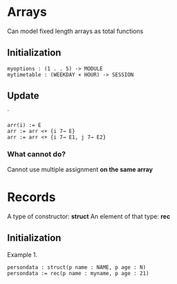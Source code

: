 # Arrays
Can model fixed length arrays as total functions

## Initialization 
```
myoptions : (1 . . 5) -> MODULE
mytimetable : (WEEKDAY × HOUR) -> SESSION
```
## Update
`
```
arr(i) := E
arr := arr <+ {i 7→ E}
arr := arr <+ {i 7→ E1, j 7→ E2}
```
### What cannot do?  
Cannot use multiple assignment **on the same array**

# Records 
A type of constructor: **struct**
An element of that type: **rec**

## Initialization
Example 1. 
```
persondata : struct(p name : NAME, p age : N)
persondata := rec(p name : myname, p age : 21)
```
